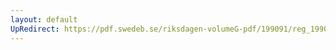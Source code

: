 ```yaml
---
layout: default
UpRedirect: https://pdf.swedeb.se/riksdagen-volumeG-pdf/199091/reg_199091/reg_199091_0416.pdf
---
```

